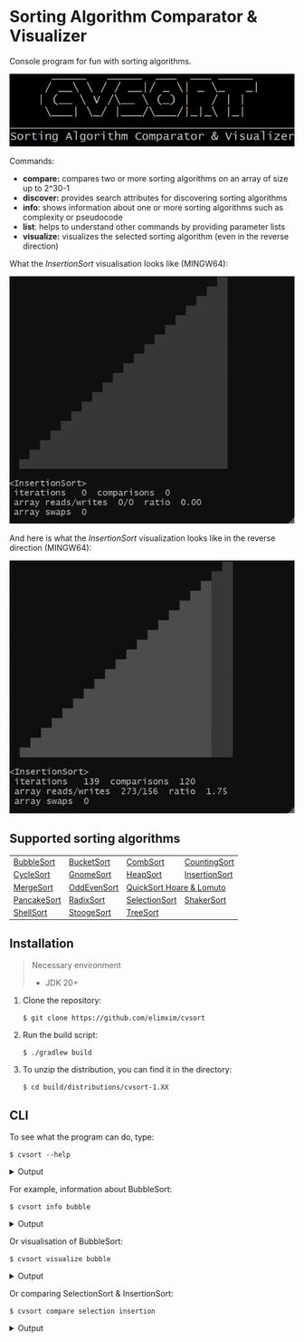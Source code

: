# Sorting Algorithm Comparator & Visualizer

Console program for fun with sorting algorithms.

![logo](.img/logo.png)

Commands:
- **compare:** compares two or more sorting algorithms on an array of size up to 2^30-1
- **discover:** provides search attributes for discovering sorting algorithms
- **info**: shows information about one or more sorting algorithms such as complexity or pseudocode
- **list**: helps to understand other commands by providing parameter lists
- **visualize:** visualizes the selected sorting algorithm (even in the reverse direction)

What the _InsertionSort_ visualisation looks like (MINGW64):

![BubbleSort](.img/insertion_sort.gif)

And here is what the _InsertionSort_ visualization looks like in the reverse direction (MINGW64):

![BubbleSort](.img/insertion_sort_reverse.gif)

## Supported sorting algorithms

<table>
    <tr>
        <td><a href="https://en.wikipedia.org/wiki/Bubble_sort">BubbleSort</a></td>
        <td><a href="https://en.wikipedia.org/wiki/Bucket_sort">BucketSort</a></td>
        <td><a href="https://en.wikipedia.org/wiki/Comb_sort">CombSort</a></td>
        <td><a href="https://en.wikipedia.org/wiki/Counting_sort">CountingSort</a></td>
    </tr>
    <tr>
        <td><a href="https://en.wikipedia.org/wiki/Cycle_sort">CycleSort</a></td>
        <td><a href="https://en.wikipedia.org/wiki/Gnome_sort">GnomeSort</a></td>
        <td><a href="https://en.wikipedia.org/wiki/Heapsort">HeapSort</a></td>
        <td><a href="https://en.wikipedia.org/wiki/Insertion_sort">InsertionSort</a></td>
    </tr>
    <tr>
        <td><a href="https://en.wikipedia.org/wiki/Merge_sort">MergeSort</a></td>
        <td><a href="https://en.wikipedia.org/wiki/Odd%E2%80%93even_sort">OddEvenSort</a></td>
        <td colspan="2"><a href="https://en.wikipedia.org/wiki/Quicksort">QuickSort Hoare & Lomuto</a></td>
    </tr>
    <tr>
        <td><a href="https://en.wikipedia.org/wiki/Pancake_sorting">PancakeSort</a></td>
        <td><a href="https://en.wikipedia.org/wiki/Radix_sort">RadixSort</a></td>
        <td><a href="https://en.wikipedia.org/wiki/Selection_sort">SelectionSort</a></td>
        <td><a href="https://en.wikipedia.org/wiki/Cocktail_shaker_sort">ShakerSort</a></td>
    </tr>
    <tr>
        <td><a href="https://en.wikipedia.org/wiki/Shellsort">ShellSort</a></td>
        <td><a href="https://en.wikipedia.org/wiki/Stooge_sort">StoogeSort</a></td>
        <td><a href="https://en.wikipedia.org/wiki/Tree_sort">TreeSort</a></td>
        <td></td>
    </tr>
</table>

## Installation

> Necessary environment
> - JDK 20+

1. Clone the repository:
   ```shell
   $ git clone https://github.com/elimxim/cvsort
   ```
2. Run the build script:
   ```shell
   $ ./gradlew build
   ```
3. To unzip the distribution, you can find it in the directory:
   ```shell
   $ cd build/distributions/cvsort-1.XX
   ```

## CLI

To see what the program can do, type:

```shell
$ cvsort --help
```

<details>
    <summary>Output</summary>

```shell
      _____   _____  ___  ___ _____
     / __\ \ / / __|/ _ \| _ \_   _|
    | (__ \ V /\__ \ (_) |   / | |
     \___| \_/ |___/\___/|_|_\ |_|
_________________________________________
Sorting Algorithm Comparator & Visualizer

Usage: cvsort [options] [command] [command options]
  Options:
    --usage, --help, -h
      shows usage
    --disableBanner, --noBanner, -nb
      disables banner display
      Default: false
  Commands:
    compare      compares two or more sorting algorithms
      Usage: compare [options] <name-1>, <name-2> [, ..., <name-10>]
        Options:
          --usage, --help, -h
            shows usage
          --arrayFile, -f
            a file to save the array before sorting
            Default: array_2024-06-21-09-58-39-561.txt
          --arrayLength, -l
            array length: [2, 2^30)
            Default: 40
          --disableInfo, --noInfo, -ni
            switches off the display of sorting algorithm comparison
            information
            Default: false
          --printArray, -p
            prints the array to the specified file before sorting
            Default: false

    discover      provides search attributes for discovering sorting
            algorithms; if more than one parameter is selected, the search
            will operate as a logical AND
      Usage: discover [options]
        Options:
          --usage, --help, -h
            shows usage
          --authors, --author, -a
            space-separated one or more author texts for full-text search by
            author; if more than one value is recorded, the search will
            operate as a logical OR
            Default: []
          --methods, --method, -m
            space-separated one or more sorting methods; if more than one
            value is recorded, the search will operate as a logical OR
            Default: []
          --names, --name, -n
            space-separated one or more texts for full-text search by name; if
            more than one value is recorded, the search will operate as a
            logical OR
            Default: []
          --recursive, -r
            yes/no option to search for sorting algorithms with recursive
            implementation
          --spaceComplexity, --space, -s
            space-separated one or more worst space complexity; if more than
            one value is recorded, the search will operate as a logical OR
            Default: []
          --stable, -b
            yes/no option to search for stable sorting algorithms
          --timeComplexity, --time, -t
            space-separated one or more worst time complexity; if more than
            one value is recorded, the search will operate as a logical OR
            Default: []
          --years, --year, -y
            space-separated one or more years of invention; if one year is
            recorded, the search will interpret it as an inclusive range: [y,
            current]; if two years are recorded, the search will interpret it
            as an inclusive range: [y1, y2]; otherwise the search will operate
            as a logical OR
            Default: []

    info      shows information about one or more sorting algorithms
      Usage: info [options] <name> [, <name-2>, ..., <name-20>]
        Options:
          --usage, --help, -h
            shows usage
          --forceExtra, -e
            always includes extra information into the result, such as the
            year of invention and the authors
            Default: false

    list      helps to understand other commands by providing enum lists
      Usage: list [options]
        Options:
          --usage, --help, -h
            shows usage
          --complexity, -c
            prints the complexity of sorting algorithms
            Default: false
          --sortMethods, --methods, -m
            prints the methods of sorting algorithms
            Default: false
          --sortNames, --names, -n
            prints the available sorting algorithms
            Default: false
          --speedGears, --speeds, -s
            prints the available visualisation speeds of sorting algorithms
            Default: false

    visualize      visualizes the selected sorting algorithms
      Usage: visualize [options] <name>
        Options:
          --usage, --help, -h
            shows usage
          --arrayLength, -l
            array length: [2, 40]
            Default: 20
          --casualMode, --causal, -c
            enables simplified viewing mode (only writing to the array)
            Default: false
          --disableInfo, --noInfo, -ni
            switches off the display of information about the sorting
            algorithm
            Default: false
          --frameDelayMillis, --millis, -m
            sets the speed in milliseconds for the sorting visualisation:
            [50..4000]
          --skipShuffle, -ss
            switches off visualisation of array shuffling
            Default: false
          --speedGear, --speed, -s
            sets the speed for the sorting visualisation
            Default: G4
```

</details>

For example, information about BubbleSort:

```shell
$ cvsort info bubble
```

<details>
    <summary>Output</summary>

```shell
      _____   _____  ___  ___ _____
     / __\ \ / / __|/ _ \| _ \_   _|
    | (__ \ V /\__ \ (_) |   / | |
     \___| \_/ |___/\___/|_|_\ |_|
_________________________________________
Sorting Algorithm Comparator & Visualizer

┌────────┬────────────┬──────────────┬───────────┬────────┬────────────┬───────────┬────────┐
│ Sort   │ Worst time │ Average time │ Best time │ Memory │ Methods    │ Recursive │ Stable │
├────────┼────────────┼──────────────┼───────────┼────────┼────────────┼───────────┼────────┤
│ Bubble │ O(n^2)     │ Θ(n^2)       │ Ω(n)      │ O(1)   │ Exchanging │ No        │ Yes    │
└────────┴────────────┴──────────────┴───────────┴────────┴────────────┴───────────┴────────┘

for i in [0..n) do
    swapped = false
    for j in [1..n-i) do
        if array[j-1] > array[j] then
            swap array[j] and array[j+1]
            swapped = true
        end
    end

    if not swapped then
        break
    end
end
```

</details>

Or visualisation of BubbleSort:

```shell
$ cvsort visualize bubble
```

<details>
    <summary>Output</summary>

```shell
      _____   _____  ___  ___ _____
     / __\ \ / / __|/ _ \| _ \_   _|
    | (__ \ V /\__ \ (_) |   / | |
     \___| \_/ |___/\___/|_|_\ |_|
_________________________________________
Sorting Algorithm Comparator & Visualizer

┌────────┬────────────┬──────────────┬───────────┬────────┬────────────┬───────────┬────────┐
│ Sort   │ Worst time │ Average time │ Best time │ Memory │ Methods    │ Recursive │ Stable │
├────────┼────────────┼──────────────┼───────────┼────────┼────────────┼───────────┼────────┤
│ Bubble │ O(n^2)     │ Θ(n^2)       │ Ω(n)      │ O(1)   │ Exchanging │ No        │ Yes    │
└────────┴────────────┴──────────────┴───────────┴────────┴────────────┴───────────┴────────┘

                                ▒▒
                              ▒▒▒▒
                            ▒▒▒▒▒▒
                          ▒▒▒▒▒▒▒▒
                        ▒▒▒▒▒▒▒▒▒▒
                      ▒▒▒▒▒▒▒▒▒▒▒▒
                    ▒▒▒▒▒▒▒▒▒▒▒▒▒▒
                  ▒▒▒▒▒▒▒▒▒▒▒▒▒▒▒▒
                ▒▒▒▒▒▒▒▒▒▒▒▒▒▒▒▒▒▒
              ▒▒▒▒▒▒▒▒▒▒▒▒▒▒▒▒▒▒▒▒
            ▒▒▒▒▒▒▒▒▒▒▒▒▒▒▒▒▒▒▒▒▒▒
          ▒▒▒▒▒▒▒▒▒▒▒▒▒▒▒▒▒▒▒▒▒▒▒▒
        ▒▒▒▒▒▒▒▒▒▒▒▒▒▒▒▒▒▒▒▒▒▒▒▒▒▒
      ▒▒▒▒▒▒▒▒▒▒▒▒▒▒▒▒▒▒▒▒▒▒▒▒▒▒▒▒
    ▒▒▒▒▒▒▒▒▒▒▒▒▒▒▒▒▒▒▒▒▒▒▒▒▒▒▒▒▒▒
  ▒▒▒▒▒▒▒▒▒▒▒▒▒▒▒▒▒▒▒▒▒▒▒▒▒▒▒▒▒▒▒▒

<BubbleSort>
 iterations   121  comparisons  110
 array reads/writes  324/104  ratio  3.12
 array swaps  52
```

</details>

Or comparing SelectionSort & InsertionSort:

```shell
$ cvsort compare selection insertion
```

<details>
    <summary>Output</summary>

```shell
      _____   _____  ___  ___ _____
     / __\ \ / / __|/ _ \| _ \_   _|
    | (__ \ V /\__ \ (_) |   / | |
     \___| \_/ |___/\___/|_|_\ |_|
_________________________________________
Sorting Algorithm Comparator & Visualizer

┌───────────┬────────────┬──────────────┬───────────┬────────┬───────────┬───────────┬────────┐
│ Sort      │ Worst time │ Average time │ Best time │ Memory │ Methods   │ Recursive │ Stable │
├───────────┼────────────┼──────────────┼───────────┼────────┼───────────┼───────────┼────────┤
│ Selection │ O(n^2)     │ Θ(n^2)       │ Ω(n^2)    │ O(1)   │ Selection │ No        │ No     │
│ Insertion │ O(n^2)     │ Θ(n^2)       │ Ω(n)      │ O(1)   │ Insertion │ No        │ Yes    │
└───────────┴────────────┴──────────────┴───────────┴────────┴───────────┴───────────┴────────┘

array size: 40
elapsed time: 23 ms

<SelectionSort>
 iterations   819  comparisons  780
 array reads/writes  1632/72  ratio  22.67
 array swaps  36

<InsertionSort>
 iterations   401  comparisons  39
 array reads/writes  796/422  ratio  1.89
 array swaps  0
```

</details>